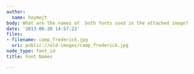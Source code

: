 ```yaml
---
author:
  name: hoymejt
body: What are the names of  both fonts used in the attached image?
date: '2013-06-20 14:57:22'
files:
- filename: camp_frederick.jpg
  uri: public://old-images/camp_frederick.jpg
node_type: font_id
title: Font Names

---
```

